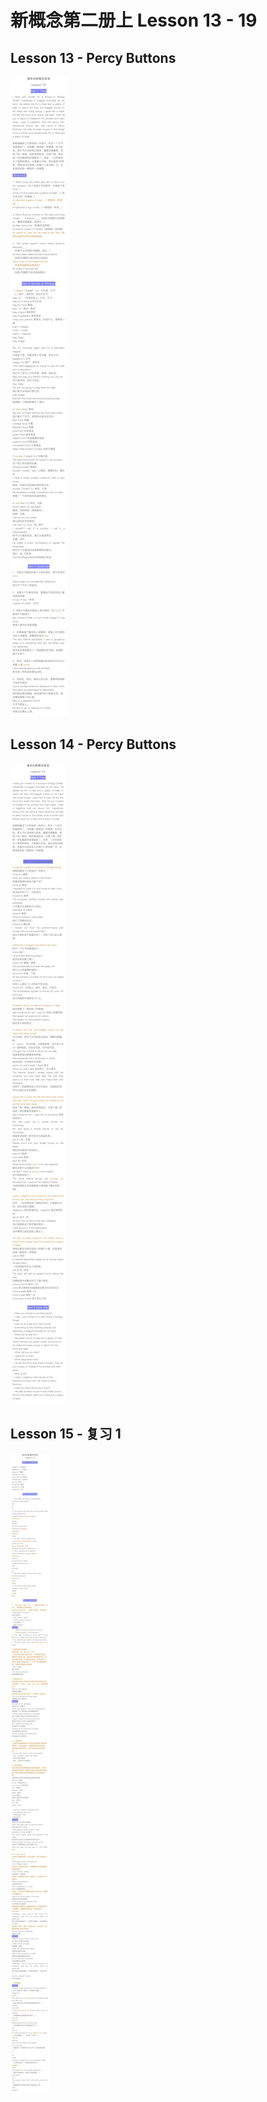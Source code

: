 # 新概念第二册上 Lesson 13 - 19

## Lesson 13 - Percy Buttons

<img src="lesson/Lesson-13.png">

## Lesson 14 - Percy Buttons

<img src="lesson/Lesson-14.png">

## Lesson 15 - 复习 1

<img src="lesson/Lesson-15.png">




